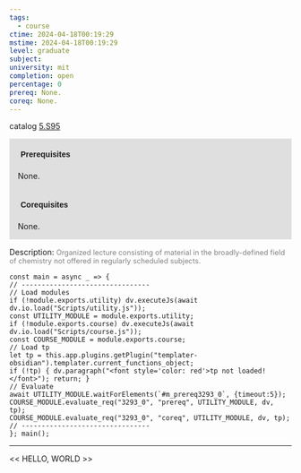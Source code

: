 ```yaml
---
tags:
  - course
ctime: 2024-04-18T00:19:29
mstime: 2024-04-18T00:19:29
level: graduate
subject: 
university: mit
completion: open
percentage: 0
prereq: None.
coreq: None.
---
```


catalog [5.S95](http://student.mit.edu/catalog/m5b.html#5.S95)

<span style="display: block; padding: 15px; background-color: rgb(100, 100, 100, 0.2);"><font id="m_prereq3293_0" style="display: block; font-family: Arial, sans-serif; font-weight: bold; padding: 5px">Prerequisites</font><br><span id="prereq3293_0">None.</span></span>
<span style="display: block; padding: 15px; background-color: rgb(100, 100, 100, 0.2);"><font id="m_coreq3293_0" style="display: block; font-family: Arial, sans-serif; font-weight: bold; padding: 5px">Corequisites</font><br><span id="coreq3293_0">None.</span></span>

<font style="">Description:</font>
<font style="color: grey; font-size: 0.8rem;">Organized lecture consisting of material in the broadly-defined field of chemistry not offered in regularly scheduled subjects.</font>

```dataviewjs
const main = async _ => {
// --------------------------------
// Load modules
if (!module.exports.utility) dv.executeJs(await dv.io.load("Scripts/utility.js"));
const UTILITY_MODULE = module.exports.utility;
if (!module.exports.course) dv.executeJs(await dv.io.load("Scripts/course.js"));
const COURSE_MODULE = module.exports.course;
// Load tp
let tp = this.app.plugins.getPlugin("templater-obsidian").templater.current_functions_object;
if (!tp) { dv.paragraph("<font style='color: red'>tp not loaded!</font>"); return; }
// Evaluate
await UTILITY_MODULE.waitForElements(`#m_prereq3293_0`, {timeout:5});
COURSE_MODULE.evaluate_req("3293_0", "prereq", UTILITY_MODULE, dv, tp);
COURSE_MODULE.evaluate_req("3293_0", "coreq", UTILITY_MODULE, dv, tp);
// --------------------------------
}; main();
```

---

<< HELLO, WORLD >>
